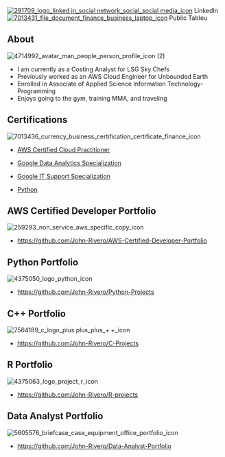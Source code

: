 [1]: https://www.linkedin.com/in/john-rivero-233507181/
[2]: https://public.tableau.com/app/profile/john.r6470

[![291709_logo_linked in_social network_social_social media_icon](https://user-images.githubusercontent.com/81208412/215140165-c1ba8555-e0c9-4663-ac12-4fc25a59ea41.png)][1] LinkedIn [![7013431_file_document_finance_business_laptop_icon](https://user-images.githubusercontent.com/81208412/215141994-1d4feb36-605b-49a0-abe1-7bf20a6237ca.png)][2] Public Tableu


## About <br>
![4714992_avatar_man_people_person_profile_icon (2)](https://user-images.githubusercontent.com/81208412/215145136-bb9b3f7b-d78f-49e1-b9a4-2fb69213eb91.png)

- I am currently as a Costing Analyst for LSG Sky Chefs
- Previously worked as an AWS Cloud Engineer for Unbounded Earth
- Enrolled in Associate of Applied Science Information Technology-Programming
- Enjoys going to the gym, training MMA, and traveling

## Certifications
![7013436_currency_business_certification_certificate_finance_icon](https://user-images.githubusercontent.com/81208412/215144850-424663ba-2316-4245-92ec-029a6f17068c.png)

- [AWS Certified Cloud Practitioner](https://www.credly.com/badges/456af42e-f9b0-4010-ae4a-129bdf6bb2a0?source=linked_in_profile)

- [Google Data Analytics Specialization](https://www.coursera.org/account/accomplishments/specialization/certificate/WVYYLYC8ZHRE)

- [Google IT Support Specialization](https://www.credly.com/badges/6f4ad29d-9bde-4223-816e-31cf00b3c762?source=linked_in_profile)

- [Python](https://www.coursera.org/account/accomplishments/certificate/NB4SSU8HU9JG)

## AWS Certified Developer Portfolio
![259293_non_service_aws_specific_copy_icon](https://user-images.githubusercontent.com/81208412/230545260-ffc92bca-c769-479a-ab4d-9cfd875481ae.png)

- https://github.com/John-Rivero/AWS-Certified-Developer-Portfolio

## Python Portfolio
![4375050_logo_python_icon](https://user-images.githubusercontent.com/81208412/215146569-61405768-d5ba-407c-bd40-97464c5bcda1.png)

- https://github.com/John-Rivero/Python-Projects

## C++ Portfolio
![7564189_c_logo_plus plus_plus_+ +_icon](https://user-images.githubusercontent.com/81208412/215148999-7d3e5f1d-397a-47dc-bf36-f02b483b2806.png)

- https://github.com/John-Rivero/C-Projects

## R Portfolio
![4375063_logo_project_r_icon](https://user-images.githubusercontent.com/81208412/216561262-cadce901-7e62-4ea9-a97e-874781c4ce41.png)

- https://github.com/John-Rivero/R-projects

## Data Analyst Portfolio
![5605576_briefcase_case_equipment_office_portfolio_icon](https://user-images.githubusercontent.com/81208412/215148500-6c137de1-9689-40ca-baf1-1771f30c785e.png)

- https://github.com/John-Rivero/Data-Analyst-Portfolio

